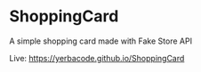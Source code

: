 # ShoppingCard

A simple shopping card made with Fake Store API

Live: https://yerbacode.github.io/ShoppingCard

